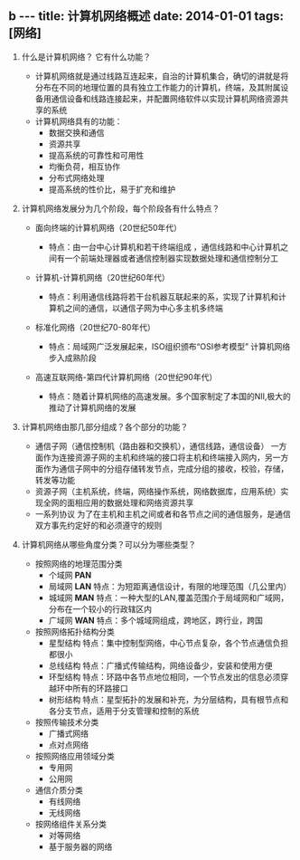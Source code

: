 b      ---
title: 计算机网络概述
date: 2014-01-01
tags: [网络]
---

1. 什么是计算机网络？ 它有什么功能？
    - 计算机网络就是通过线路互连起来，自治的计算机集合，确切的讲就是将分布在不同的地理位置的具有独立工作能力的计算机，终端，及其附属设备用通信设备和线路连接起来，并配置网络软件以实现计算机网络资源共享的系统
    - 计算机网络具有的功能：
        - 数据交换和通信
        - 资源共享
        - 提高系统的可靠性和可用性
        - 均衡负荷，相互协作
        - 分布式网络处理
        - 提高系统的性价比，易于扩充和维护

2. 计算机网络发展分为几个阶段，每个阶段各有什么特点？
    - 面向终端的计算机网络（20世纪50年代）
        -  特点：由一台中心计算机和若干终端组成 ，通信线路和中心计算机之间有一个前端处理器或者通信控制器实现数据处理和通信控制分工
    - 计算机-计算机网络（20世纪60年代）
        - 特点：利用通信线路将若干台机器互联起来的系，实现了计算机和计算机之间的通信，以通信子网为中心多主机多终端
    
    - 标准化网络（20世纪70-80年代）
        - 特点：局域网广泛发展起来，ISO组织颁布“OSI参考模型”  计算机网络步入成熟阶段
    
    - 高速互联网络-第四代计算机网络（20世纪90年代）
        - 特点：随着计算机网络的高速发展。多个国家制定了本国的NII,极大的推动了计算机网络的发展
    
3. 计算机网络由那几部分组成？各个部分的功能？
    - 通信子网（通信控制机（路由器和交换机），通信线路，通信设备） 一方面作为连接资源子网的主机和终端的接口将主机和终端接入网内，另一方面作为通信子网中的分组存储转发节点，完成分组的接收，校验，存储，转发等功能
    - 资源子网（主机系统，终端，网络操作系统，网络数据库，应用系统）实现全网的面相应用的数据处理和网络资源共享
    - 一系列协议 为了在主机和主机之间或者和各节点之间的通信服务，是通信双方事先约定好的和必须遵守的规则
4. 计算机网络从哪些角度分类？可以分为哪些类型？
    - 按照网络的地理范围分类
        - 个域网 **PAN**
        - 局域网 **LAN** 特点：为短距离通信设计，有限的地理范围（几公里内）
        - 城域网 **MAN** 特点：一种大型的LAN,覆盖范围介于局域网和广域网，分布在一个较小的行政辖区内
        - 广域网 **WAN** 特点：多个城域网组成，跨地区，跨行业，跨国
    - 按照网络拓扑结构分类
        - 星型结构 特点：集中控制型网络，中心节点复杂，各个节点通信负担都很小
        - 总线结构 特点：广播式传输结构，网络设备少，安装和使用方便
        - 环型结构 特点：环路中各节点地位相同，一个节点发出的信息必须穿越环中所有的环路接口
        - 树形结构 特点：星型拓扑的发展和补充，为分层结构，具有根节点和各分支节点，适用于分支管理和控制的系统
    - 按照传输技术分类
        - 广播式网络
        - 点对点网络
    - 按照网络应用领域分类
        - 专用网
        - 公用网
    - 通信介质分类
        - 有线网络 
        - 无线网络 
    - 按网络组件关系分类
        - 对等网络
        - 基于服务器的网络
        


